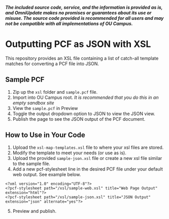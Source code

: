 ***The included source code, service, and the information is provided as is, and OmniUpdate makes no promises or guarantees about its use or misuse. The source code provided is recommended for all users and may not be compatible with all implementations of OU Campus.***

# Outputting PCF as JSON with XSL

This repository provides an XSL file containing a list of catch-all template matches for converting a PCF file into JSON.

## Sample PCF

1. Zip up the `xsl` folder and `sample.pcf` file.
2. Import into OU Campus root. *It is recommended that you do this in an empty sandbox site*
3. View the `sample.pcf` in Preview
4. Toggle the output dropdown option to JSON to view the JSON view.
5. Publish the page to see the JSON output of the PCF document.

## How to Use in Your Code

1. Upload the `xsl-map-templates.xsl` file to where your xsl files are stored.
2. Modify the template to meet your needs (or use as is).
3. Upload the provided `sample-json.xsl` file or create a new xsl file similar to the sample file.
4. Add a new pcf-stylesheet line in the desired PCF file under your default web output. See example below.
```
<?xml version="1.0" encoding="UTF-8"?>
<?pcf-stylesheet path="/xsl/sample-web.xsl" title="Web Page Output" extension="html"?>
<?pcf-stylesheet path="/xsl/sample-json.xsl" title="JSON Output" extension="json" alternate="yes"?>
```
5. Preview and publish.
